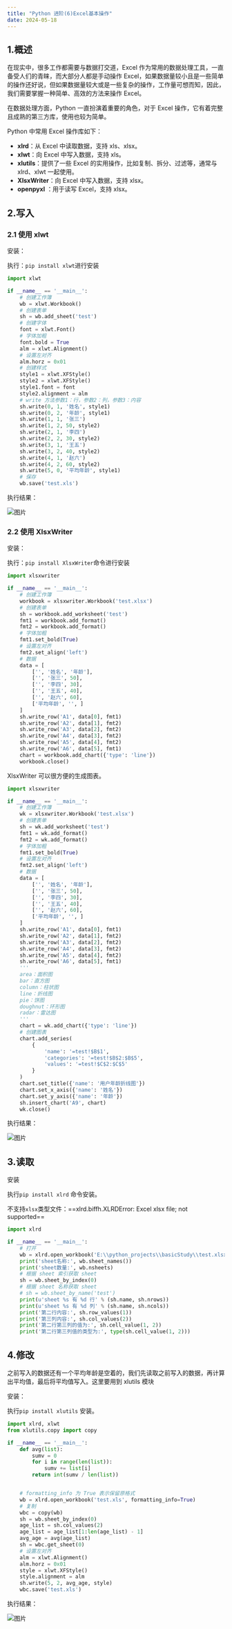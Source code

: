 ```yaml
---
title: "Python 进阶(6)Excel基本操作"
date: 2024-05-18
---
```

## 1.概述

在现实中，很多工作都需要与数据打交道，Excel 作为常用的数据处理工具，一直备受人们的青睐，而大部分人都是手动操作 Excel，如果数据量较小且是一些简单的操作还好说，但如果数据量较大或是一些复杂的操作，工作量可想而知，因此，我们需要掌握一种简单、高效的方法来操作 Excel。

在数据处理方面，Python 一直扮演着重要的角色，对于 Excel 操作，它有着完整且成熟的第三方库，使用也较为简单。

Python 中常用 Excel 操作库如下：

- **xlrd**：从 Excel 中读取数据，支持 xls、xlsx。
- **xlwt**：向 Excel 中写入数据，支持 xls。
- **xlutils**：提供了一些 Excel 的实用操作，比如复制、拆分、过滤等，通常与 xlrd、xlwt 一起使用。
- **XlsxWriter**：向 Excel 中写入数据，支持 xlsx。
- **openpyxl** ：用于读写 Excel，支持 xlsx。



## 2.写入

### 2.1 使用 xlwt

安装：

执行：`pip install xlwt`进行安装

```python
import xlwt

if __name__ == '__main__':
    # 创建工作簿
    wb = xlwt.Workbook()
    # 创建表单
    sh = wb.add_sheet('test')
    # 创建字体
    font = xlwt.Font()
    # 字体加粗
    font.bold = True
    alm = xlwt.Alignment()
    # 设置左对齐
    alm.horz = 0x01
    # 创建样式
    style1 = xlwt.XFStyle()
    style2 = xlwt.XFStyle()
    style1.font = font
    style2.alignment = alm
    # write 方法参数1：行，参数2：列，参数3：内容
    sh.write(0, 1, '姓名', style1)
    sh.write(0, 2, '年龄', style1)
    sh.write(1, 1, '张三')
    sh.write(1, 2, 50, style2)
    sh.write(2, 1, '李四')
    sh.write(2, 2, 30, style2)
    sh.write(3, 1, '王五')
    sh.write(3, 2, 40, style2)
    sh.write(4, 1, '赵六')
    sh.write(4, 2, 60, style2)
    sh.write(5, 0, '平均年龄', style1)
    # 保存
    wb.save('test.xls')
```

执行结果： 

![图片](..\resource\651.jpg)

### 2.2 使用 XlsxWriter

安装：

执行：`pip install XlsxWriter`命令进行安装

```python
import xlsxwriter

if __name__ == '__main__':
    # 创建工作簿
    workbook = xlsxwriter.Workbook('test.xlsx')
    # 创建表单
    sh = workbook.add_worksheet('test')
    fmt1 = workbook.add_format()
    fmt2 = workbook.add_format()
    # 字体加粗
    fmt1.set_bold(True)
    # 设置左对齐
    fmt2.set_align('left')
    # 数据
    data = [
        ['', '姓名', '年龄'],
        ['', '张三', 50],
        ['', '李四', 30],
        ['', '王五', 40],
        ['', '赵六', 60],
        ['平均年龄', '', ]
    ]
    sh.write_row('A1', data[0], fmt1)
    sh.write_row('A2', data[1], fmt2)
    sh.write_row('A3', data[2], fmt2)
    sh.write_row('A4', data[3], fmt2)
    sh.write_row('A5', data[4], fmt2)
    sh.write_row('A6', data[5], fmt1)
    chart = workbook.add_chart({'type': 'line'})
    workbook.close()
```

XlsxWriter 可以很方便的生成图表。

```python
import xlsxwriter

if __name__ == '__main__':
    # 创建工作簿
    wk = xlsxwriter.Workbook('test.xlsx')
    # 创建表单
    sh = wk.add_worksheet('test')
    fmt1 = wk.add_format()
    fmt2 = wk.add_format()
    # 字体加粗
    fmt1.set_bold(True)
    # 设置左对齐
    fmt2.set_align('left')
    # 数据
    data = [
        ['', '姓名', '年龄'],
        ['', '张三', 50],
        ['', '李四', 30],
        ['', '王五', 40],
        ['', '赵六', 60],
        ['平均年龄', '', ]
    ]
    sh.write_row('A1', data[0], fmt1)
    sh.write_row('A2', data[1], fmt2)
    sh.write_row('A3', data[2], fmt2)
    sh.write_row('A4', data[3], fmt2)
    sh.write_row('A5', data[4], fmt2)
    sh.write_row('A6', data[5], fmt1)
    '''
    area：面积图
    bar：直方图
    column：柱状图
    line：折线图
    pie：饼图
    doughnut：环形图
    radar：雷达图
    '''
    chart = wk.add_chart({'type': 'line'})
    # 创建图表
    chart.add_series(
        {
            'name': '=test!$B$1',
            'categories': '=test!$B$2:$B$5',
            'values': '=test!$C$2:$C$5'
        }
    )
    chart.set_title({'name': '用户年龄折线图'})
    chart.set_x_axis({'name': '姓名'})
    chart.set_y_axis({'name': '年龄'})
    sh.insert_chart('A9', chart)
    wk.close()
```

执行结果：

![图片](..\resource\652.jpg)

## 3.读取

安装

执行`pip install xlrd` 命令安装。

不支持`xlsx`类型文件：==xlrd.biffh.XLRDError: Excel xlsx file; not supported==

```python
import xlrd

if __name__ == '__main__':
    # 打开
    wb = xlrd.open_workbook('E:\\python_projects\\basicStudy\\test.xlsx')
    print('sheet名称:', wb.sheet_names())
    print('sheet数量:', wb.nsheets)
    # 根据 sheet 索引获取 sheet
    sh = wb.sheet_by_index(0)
    # 根据 sheet 名称获取 sheet
    # sh = wb.sheet_by_name('test')
    print(u'sheet %s 有 %d 行' % (sh.name, sh.nrows))
    print(u'sheet %s 有 %d 列' % (sh.name, sh.ncols))
    print('第二行内容:', sh.row_values(1))
    print('第三列内容:', sh.col_values(2))
    print('第二行第三列的值为:', sh.cell_value(1, 2))
    print('第二行第三列值的类型为:', type(sh.cell_value(1, 2)))
```



## 4.修改

之前写入的数据还有一个平均年龄是空着的，我们先读取之前写入的数据，再计算出平均值，最后将平均值写入。这里要用到 xlutils 模块

安装：

执行`pip install xlutils` 安装。

```python
import xlrd, xlwt
from xlutils.copy import copy

if __name__ == '__main__':
    def avg(list):
        sumv = 0
        for i in range(len(list)):
            sumv += list[i]
        return int(sumv / len(list))


    # formatting_info 为 True 表示保留原格式
    wb = xlrd.open_workbook('test.xls', formatting_info=True)
    # 复制
    wbc = copy(wb)
    sh = wb.sheet_by_index(0)
    age_list = sh.col_values(2)
    age_list = age_list[1:len(age_list) - 1]
    avg_age = avg(age_list)
    sh = wbc.get_sheet(0)
    # 设置左对齐
    alm = xlwt.Alignment()
    alm.horz = 0x01
    style = xlwt.XFStyle()
    style.alignment = alm
    sh.write(5, 2, avg_age, style)
    wbc.save('test.xls')

```



执行结果：

![图片](..\resource\653.jpg)
